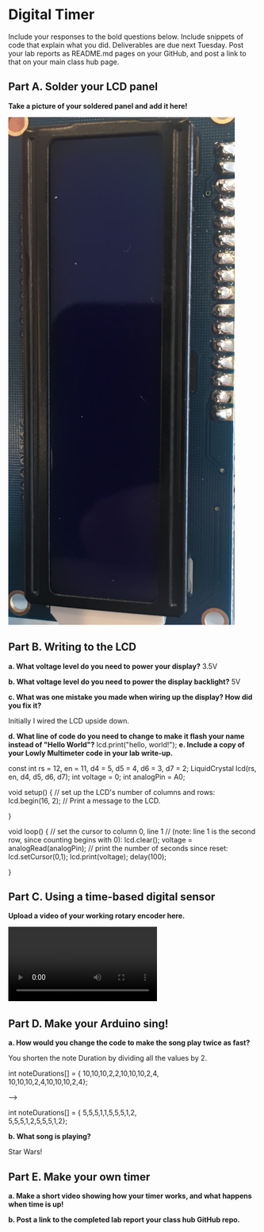 # Digital Timer
 
Include your responses to the bold questions below. Include snippets of code that explain what you did. Deliverables are due next Tuesday. Post your lab reports as README.md pages on your GitHub, and post a link to that on your main class hub page.

## Part A. Solder your LCD panel

**Take a picture of your soldered panel and add it here!**

![alt text](https://github.com/sas695/IDD-Fa19-Lab2/blob/master/Soldered%20LCD.jpg)

## Part B. Writing to the LCD
 
**a. What voltage level do you need to power your display?**
3.5V

**b. What voltage level do you need to power the display backlight?**
   5V
   
**c. What was one mistake you made when wiring up the display? How did you fix it?**

Initially I wired the LCD upside down. 

**d. What line of code do you need to change to make it flash your name instead of "Hello World"?**
 lcd.print("hello, world!");
**e. Include a copy of your Lowly Multimeter code in your lab write-up.**

const int rs = 12, en = 11, d4 = 5, d5 = 4, d6 = 3, d7 = 2;
LiquidCrystal lcd(rs, en, d4, d5, d6, d7);
int voltage = 0;
int analogPin = A0;

void setup() {
  // set up the LCD's number of columns and rows:
  lcd.begin(16, 2);
  // Print a message to the LCD.

}

void loop() {
  // set the cursor to column 0, line 1
  // (note: line 1 is the second row, since counting begins with 0):
  lcd.clear();
  voltage = analogRead(analogPin);
  // print the number of seconds since reset:
  lcd.setCursor(0,1);
  lcd.print(voltage);
  delay(100);
  
}

## Part C. Using a time-based digital sensor

**Upload a video of your working rotary encoder here.**

![alt text](https://github.com/sas695/IDD-Fa19-Lab2/blob/master/Encoder2.mov)

## Part D. Make your Arduino sing!

**a. How would you change the code to make the song play twice as fast?**
 
 You shorten the note Duration by dividing all the values by 2.
 
 int noteDurations[] = {
  10,10,10,2,2,10,10,10,2,4, \
  10,10,10,2,4,10,10,10,2,4};
  
  -->
  
   int noteDurations[] = {
  5,5,5,1,1,5,5,5,1,2, \
  5,5,5,1,2,5,5,5,1,2};
  
**b. What song is playing?**

Star Wars!

## Part E. Make your own timer

**a. Make a short video showing how your timer works, and what happens when time is up!**

**b. Post a link to the completed lab report your class hub GitHub repo.**

